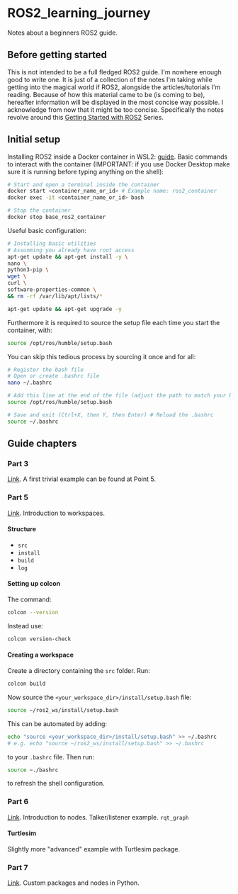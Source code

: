 # ROS2_learning_journey
Notes about a beginners ROS2 guide.
## Before getting started
This is not intended to be a full fledged ROS2 guide. I'm nowhere enough good to write one.
It is just of a collection of the notes I'm taking while getting into the magical world if ROS2, alongside the articles/tutorials I'm reading.
Because of how this material came to be (is coming to be), hereafter information will be displayed in the most concise way possible. I acknowledge from now that it might be too concise.
Specifically the notes revolve around this [Getting Started with ROS2](https://medium.com/spinor/getting-started-with-ros2-an-introduction-a36e21ff5feb) Series.
## Initial setup
Installing ROS2 inside a Docker container in WSL2: [guide](https://medium.com/@oelmofty/ros2-in-docker-why-and-how-b72b3880dc97).
Basic commands to interact with the container (IMPORTANT: if you use Docker Desktop make sure it is running before typing anything on the shell):
```bash
# Start and open a terminal inside the container
docker start <container_name_or_id> # Example name: ros2_container
docker exec -it <container_name_or_id> bash

# Stop the container
docker stop base_ros2_container
```
Useful basic configuration:
```bash
# Installing basic utilities
# Assunming you already have root access
apt-get update && apt-get install -y \
nano \ 
python3-pip \ 
wget \ 
curl \ 
software-properties-common \ 
&& rm -rf /var/lib/apt/lists/*

apt-get update && apt-get upgrade -y
```
Furthermore it is required to source the setup file each time you start the container, with:
```bash
source /opt/ros/humble/setup.bash
```
You can skip this tedious process by sourcing it once and for all:
```bash
# Register the bash file
# Open or create .bashrc file
nano ~/.bashrc

# Add this line at the end of the file (adjust the path to match your ROS distribution)
source /opt/ros/humble/setup.bash

# Save and exit (Ctrl+X, then Y, then Enter) # Reload the .bashrc
source ~/.bashrc
```
## Guide chapters
### Part 3
[Link](https://medium.com/spinor/getting-started-with-ros2-install-and-setup-ros2-humble-on-ubuntu-22-04-lts-ad718d4a3ac2). A first trivial example can be found at Point 5.
### Part 5
[Link](https://medium.com/spinor/getting-started-with-ros2-create-and-set-up-a-workspace-f60a6c52328c). Introduction to workspaces.
#### Structure
- `src`
- `install`
- `build`
- `log`
#### Setting up colcon
The command:
```bash
colcon --version
```
Instead use:
```bash
colcon version-check
```
#### Creating a workspace
Create a directory containing the `src` folder.
Run:
```bash
colcon build
```
Now source the `<your_workspace_dir>/install/setup.bash` file:
```bash
source ~/ros2_ws/install/setup.bash
```
This can be automated by adding:
```bash
echo "source <your_workspace_dir>/install/setup.bash" >> ~/.bashrc
# e.g. echo "source ~/ros2_ws/install/setup.bash" >> ~/.bashrc
```
to your `.bashrc` file. Then run:
```bash
source ~./bashrc
```
to refresh the shell configuration.
### Part 6
[Link](https://medium.com/spinor/getting-started-with-ros2-understanding-nodes-075e9cde2863). Introduction to nodes.
Talker/listener example.
`rqt_graph`
#### Turtlesim
Slightly more "advanced" example with Turtlesim package.
### Part 7
[Link](https://medium.com/spinor/getting-started-with-ros2-how-to-create-custom-packages-and-nodes-with-python-6b152c7b4e76). Custom packages and nodes in Python.
